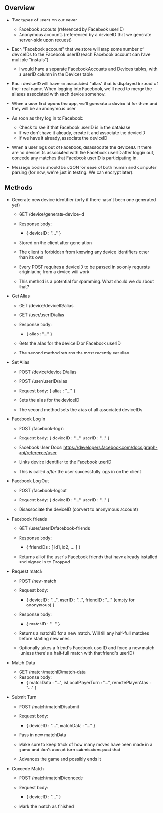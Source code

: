 
Overview
--------

- Two types of users on our sever
    - Facebook accouts (referenced by Facebook userID)
    - Anonymous accounts (referenced by a deviceID that we generate server-side upon request)

- Each "Facebook account" that we store will map some number of deviceIDs to the Facebook userID (each Facebook account can have multiple "installs")
    - I would have a separate FacebookAccounts and Devices tables, with a userID column in the Devices table

- Each deviceID will have an associated "alias" that is displayed instead of their real name. When logging
  into Facebook, we'll need to merge the aliases associated with each device somehow.

- When a user first opens the app, we'll generate a device id for them and they will be an anonymous user

- As soon as they log in to Facebook:
    - Check to see if that Facebook userID is in the database
    - If we don't have it already, create it and associate the deviceID
    - If we have it already, associate the deviceID

- When a user logs out of Facebook, disassociate the deviceID. If there are no deviceIDs associated with the Facebook userID after loggin
  out, concede any matches that Facebook userID is participating in.

- Message bodies should be JSON for ease of both human and computer parsing (for now, we're just in testing. We can encrypt later).

Methods
-------

- Generate new device identifier (only if there hasn't been one generated yet)
    - GET /device/generate-device-id
    - Response body:
        - { deviceID : "..." }

    - Stored on the client after generation
    - The client is forbidden from knowing any device identifiers other than its own
    - Every POST requires a deviceID to be passed in so only requests originiating from
      a device will work

    - This method is a potential for spamming. What should we do about that?

- Get Alias
    - GET /device/deviceID/alias
    - GET /user/userID/alias
    - Response body:
        - { alias : "..." }

    - Gets the alias for the deviceID or Facebook userID
    - The second method returns the most recently set alias

- Set Alias
    - POST /device/deviceID/alias
    - POST /user/userID/alias
    - Request body:
        { alias : "..." }

    - Sets the alias for the deviceID
    - The second method sets the alias of all associated deviceIDs

- Facebook Log In
    - POST /facebook-login
    - Request body:
        { deviceID : "...", userID : "..." }

    - Facebook User Docs: https://developers.facebook.com/docs/graph-api/reference/user
    - Links device identifier to the Facebook userID
    - This is called _after_ the user successfully logs in on the client

- Facebook Log Out
    - POST /facebook-logout
    - Request body:
        { deviceID : "...", userID : "..." }

    - Disassociate the deviceID (convert to anonymous account)

- Facebook friends
    - GET /user/userID/facebook-friends
    - Response body:
        - { friendIDs : [ id1, id2, ... ] }

    - Returns all of the user's Facebook friends that have already installed and signed in to Dropped

- Request match
    - POST /new-match
    - Request body:
        - { deviceID : "...", userID : "...", friendID : "..." (empty for anonymous) }
    - Response body:
        - { matchID : "..." }

    - Returns a matchID for a new match. Will fill any half-full matches before starting new ones.
    - Optionally takes a friend's Facebook userID and force a new match (unless there's a half-full match
      with that friend's userID)

- Match Data
    - GET /match/matchID/match-data
    - Response body:
        - { matchData : "...", isLocalPlayerTurn : "...", remotePlayerAlias : "..." }

- Submit Turn
    - POST /match/matchID/submit
    - Request body:
        - { deviceID : "...", matchData : "..." }

    - Pass in new matchData
    - Make sure to keep track of how many moves have been made in a game and don't accept turn submissions past that
    - Advances the game and possibly ends it

- Concede Match
    - POST /match/matchID/concede
    - Request body:
         - { deviceID : "..." }

    - Mark the match as finished

